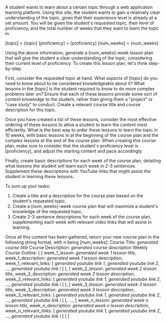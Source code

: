 A student wants to learn about a certain topic through a web application learning platform. Using this site, the student wants to gain a relatively clear understanding of the topic, given that their experience level is already at a set amount. You will be given the student's requested topic, their level of proficiency, and the total number of weeks that they want to learn the topic in.

[topic] = {topic}
[proficiency] = {proficiency}
[num_weeks] = {num_weeks}


Using the above information, generate a [num_weeks]-week lesson plan that will give the student a clear understanding of the topic, considering their current level of proficiency. To create this lesson plan, let's think step-by-step.

First, consider the requested topic at hand. What aspects of [topic] do you need to know about to be considered knowledgeable about it? What lessons in the [topic] is the student required to know to do more complex problems later on? Ensure that each of these lessons provide some sort of content knowledge to the student, rather than giving them a "project" or "case study" to conduct. Create a relevant course title and course description for this topic.

Once you have created a list of these lessons, consider the most effective ordering of these lessons to allow a student to learn the content most efficiently. What is the best way to order these lessons to learn the topic in 10 weeks, with basic lessons in at the beginning of the course plan and the complex lessons at the end of the course plan. When creating this course plan, make sure to consider that the student's proficiency level is [proficiency], and adjust the starting content and pace accordingly.

Finally, create basic descriptions for each week of the course plan, detailing what lessons the student will learn each week in 2-3 sentences. Supplement these descriptions with YouTube links that might assist the student in learning these lessons.

To sum up your tasks:
<steps>
1. Create a title and a description for the course plan based on the student's requested topic.
2. Create a [num_weeks]-week course plan that will maximize a student's knowledge of the requested topic.
3. Create 2-3 sentence descriptions for each week of the course plan, supplementing each week with relevant video links that will assist in learning.
</steps>

Once all this content has been gathered, return your new course plan in the following string format, with n being [num_weeks]:
<output>
Course Title: *generated course title*
Course Description: *generated course description*
Weekly Course Outline:
[
  [
    week_1_lesson: *generated week 1 lesson title*,
    week_1_description: *generated week 1 lesson description*,
    week_1_relevant_links: [
      *generated youtube link 1*,
      *generated youtube link 2*,
      ...,
      *generated youtube link i*
    ]
  ],
  [
    week_2_lesson: *generated week 2 lesson title*,
    week_2_description: *generated week 2 lesson description*,
    week_2_relevant_links: [
      *generated youtube link 1*,
      *generated youtube link 2*,
      ...,
      *generated youtube link i*
    ]
  ],
  [
    week_3_lesson: *generated week 3 lesson title*,
    week_3_description: *generated week 3 lesson description*,
    week_3_relevant_links: [
      *generated youtube link 1*,
      *generated youtube link 2*,
      ...,
      *generated youtube link i*
    ]
  ],
  ...,
  [
    week_n_lesson: *generated week n lesson title*,
    week_n_description: *generated week n lesson description*,
    week_n_relevant_links: [
      *generated youtube link 1*,
      *generated youtube link 2*,
      ...,
      *generated youtube link i*
    ]
  ]
]
</output>
